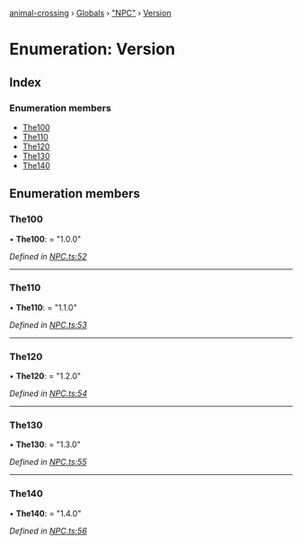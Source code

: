 [animal-crossing](../README.md) › [Globals](../globals.md) › ["NPC"](../modules/_npc_.md) › [Version](_npc_.version.md)

# Enumeration: Version

## Index

### Enumeration members

* [The100](_npc_.version.md#the100)
* [The110](_npc_.version.md#the110)
* [The120](_npc_.version.md#the120)
* [The130](_npc_.version.md#the130)
* [The140](_npc_.version.md#the140)

## Enumeration members

###  The100

• **The100**: = "1.0.0"

*Defined in [NPC.ts:52](https://github.com/Norviah/animal-crossing/blob/682361d/module/types/NPC.ts#L52)*

___

###  The110

• **The110**: = "1.1.0"

*Defined in [NPC.ts:53](https://github.com/Norviah/animal-crossing/blob/682361d/module/types/NPC.ts#L53)*

___

###  The120

• **The120**: = "1.2.0"

*Defined in [NPC.ts:54](https://github.com/Norviah/animal-crossing/blob/682361d/module/types/NPC.ts#L54)*

___

###  The130

• **The130**: = "1.3.0"

*Defined in [NPC.ts:55](https://github.com/Norviah/animal-crossing/blob/682361d/module/types/NPC.ts#L55)*

___

###  The140

• **The140**: = "1.4.0"

*Defined in [NPC.ts:56](https://github.com/Norviah/animal-crossing/blob/682361d/module/types/NPC.ts#L56)*
